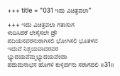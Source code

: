 +++
title = "031 ಇದು ವಿಚಿತ್ರವಲಾ"

+++
ಇದು ವಿಚಿತ್ರವಲಾ ಗತಾಸುಗ  
ಳುದಿಸಿದರೆ ಲೇಸೈಸಲೇ ದ್ರೌ  
ಪದಿಯನವರನುರಾಗಿಸಲಿ ಭೋಗಿಸಲಿ ಭೂತಳವ   
ಇದುವೆ ನಿಶ್ಚಯವಾದರವರ  
ಭ್ಯುದಯವೆಮ್ಮಭ್ಯುದಯವೆಂದಾ  
ಪದುಮನಾಭನ ಹೊಗಳಿ ಕುಳ್ಳಿರ್ದನು ಸರಾಗದಲಿ     ॥31॥